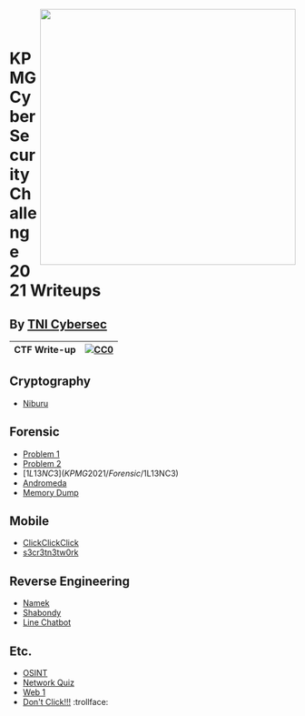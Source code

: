 <br>
<img align="right" src="https://imgur.com/SN6ZqUt.png" width="450"></img>
<p align="center">
</br>	

# KPMG Cyber Security Challenge 2021 Writeups
## By [TNI Cybersec](https://tni-cybersec.github.io)
|CTF Write-up|[![CC0](https://licensebuttons.net/p/zero/1.0/88x31.png)](https://creativecommons.org/publicdomain/zero/1.0/)|
|----|----|

## Cryptography
- [Niburu](KPMG2021/Crypto/Niburu)

## Forensic
- [Problem 1](KPMG2021/Forensic/problem1)
- [Problem 2](KPMG2021/Forensic/problem2)
- [$1L13NC3](KPMG2021/Forensic/$1L13NC3)
- [Andromeda](KPMG2021/Forensic/Andromeda)
- [Memory Dump](KPMG2021/Forensic/memory.dmp)

## Mobile
- [ClickClickClick](KPMG2021/Mobile/ClickClickClick)
- [s3cr3tn3tw0rk](KPMG2021/Mobile/s3cr3tn3tw0rk)

## Reverse Engineering
- [Namek](KPMG2021/Reverse%20Engineering/Namek)
- [Shabondy](KPMG2021/Reverse%20Engineering/Shabondy)
- [Line Chatbot](KPMG2021/Reverse%20Engineering/Chatbot)

## Etc.
- [OSINT](KPMG2021/etc/OSINT.md)
- [Network Quiz](KPMG2021/etc/Network_Quiz.md)
- [Web 1](KPMG2021/etc/web1.md)
- [Don't Click!!!](https://bit.ly/301gYH7) :trollface:
